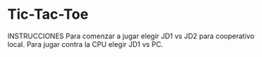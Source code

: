 # Tic-Tac-Toe
INSTRUCCIONES 
Para comenzar a jugar elegir JD1 vs JD2 para cooperativo local.
Para jugar contra la CPU elegir JD1 vs PC.
